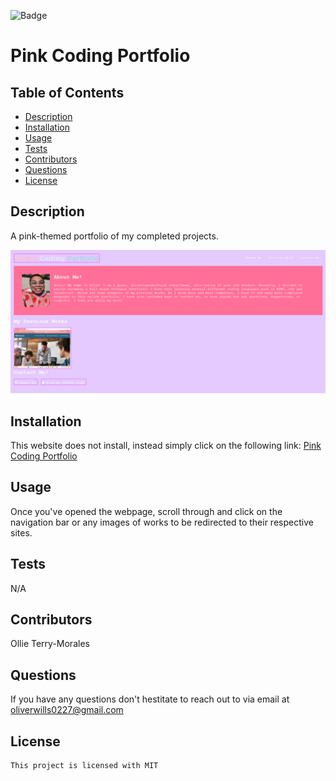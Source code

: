 ![Badge](https://img.shields.io/badge/license-MIT-pink)
  
  # Pink Coding Portfolio

  ## Table of Contents
  * [Description](#description)
  * [Installation](#installation)
  * [Usage](#usage)
  * [Tests](#tests)
  * [Contributors](#contributors)
  * [Questions](#questions)
  * [License](#license)

  ## Description
  A pink-themed portfolio of my completed projects.

  ![Screenshot of my portfolio](images/portfolio.png)

  ## Installation
  This website does not install, instead simply click on the following link: [Pink Coding Portfolio](https://otmorales23.github.io/pink-coding-portfolio/)

  ## Usage
  Once you've opened the webpage, scroll through and click on the navigation bar or any images of works to be redirected to their respective sites.

  ## Tests
  N/A

  ## Contributors
  Ollie Terry-Morales

  ## Questions
  If you have any questions don't hestitate to reach out to via email at oliverwills0227@gmail.com

  ## License 
    This project is licensed with MIT

